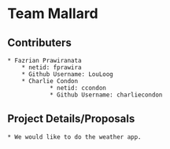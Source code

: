 # Team Mallard

## Contributers
	* Fazrian Prawiranata
		* netid: fprawira
		* Github Username: LouLoog
        * Charlie Condon
                * netid: ccondon
                * Github Username: charliecondon

## Project Details/Proposals
	* We would like to do the weather app.
